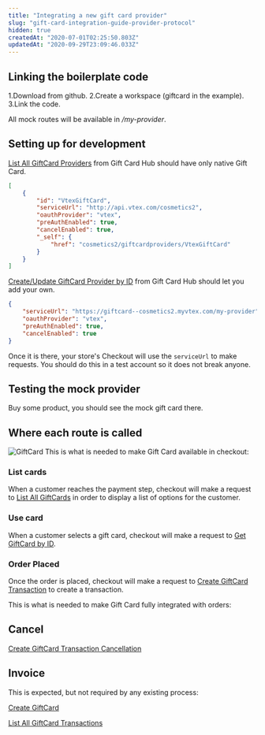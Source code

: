 ```yaml
---
title: "Integrating a new gift card provider"
slug: "gift-card-integration-guide-provider-protocol"
hidden: true
createdAt: "2020-07-01T02:25:50.803Z"
updatedAt: "2020-09-29T23:09:46.033Z"
---
```


## Linking the boilerplate code

1.Download from github.
2.Create a workspace (giftcard in the example).
3.Link the code.

All mock routes will be available in _/my-provider_.

## Setting up for development

[List All GiftCard Providers](https://developers.vtex.com/docs/api-reference/giftcard-hub-api#get-/giftcardproviders) from Gift Card Hub should have only native Gift Card.

```json
[
    {
        "id": "VtexGiftCard",
        "serviceUrl": "http://api.vtex.com/cosmetics2",
        "oauthProvider": "vtex",
        "preAuthEnabled": true,
        "cancelEnabled": true,
        "_self": {
            "href": "cosmetics2/giftcardproviders/VtexGiftCard"
        }
    }
]
```
[Create/Update GiftCard Provider by ID](https://developers.vtex.com/docs/api-reference/giftcard-hub-api#put-/giftcardproviders/-giftCardProviderID-) from Gift Card Hub should let you add your own.

```json
{
    "serviceUrl": "https://giftcard--cosmetics2.myvtex.com/my-provider",
    "oauthProvider": "vtex",
    "preAuthEnabled": true,
    "cancelEnabled": true
}
```

Once it is there, your store's Checkout will use the `serviceUrl` to make requests. You should do this in a test account so it does not break anyone.

## Testing the mock provider

Buy some product, you should see the mock gift card there.

## Where each route is called

![GiftCard](https://cdn.jsdelivr.net/gh/vtexdocs/dev-portal-content@main/images/gift-card-integration-guide-provider-protocol-0.png)
This is what is needed to make Gift Card available in checkout:

### List cards

When a customer reaches the payment step, checkout will make a request to [List All GiftCards](https://developers.vtex.com/docs/api-reference/giftcard-provider-protocol#post-/giftcards/_search) in order to display a list of options for the customer.

### Use card

When a customer selects a gift card, checkout will make a request to [Get GiftCard by ID](https://developers.vtex.com/docs/api-reference/giftcard-provider-protocol#get-/giftcards/-giftCardID-).

### Order Placed

Once the order is placed, checkout will make a request to [Create GiftCard Transaction](https://developers.vtex.com/docs/api-reference/giftcard-provider-protocol#post-/giftcards/-giftCardID-/transactions) to create a transaction.

This is what is needed to make Gift Card fully integrated with orders:

## Cancel

[Create GiftCard Transaction Cancellation](https://developers.vtex.com/docs/api-reference/giftcard-provider-protocol#post-/giftcards/-giftCardID-/transactions/-transactionID-/cancellations)

## Invoice

This is expected, but not required by any existing process:

[Create GiftCard](https://developers.vtex.com/docs/api-reference/giftcard-provider-protocol#post-/giftcards)

[List All GiftCard Transactions](https://developers.vtex.com/docs/api-reference/giftcard-provider-protocol#get-/giftcards/-giftCardID-/transactions)
